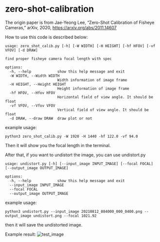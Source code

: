 # zero-shot-calibration

The origin paper is from Jae-Yeong Lee, “Zero-Shot Calibration of Fisheye Cameras,”
arXiv, 2020, https://arxiv.org/abs/2011.14607

How to use this code is described below:

```shell
usage: zero_shot_calib.py [-h] [-W WIDTH] [-H HEIGHT] [-hf HFOV] [-vf VFOV] [-d DRAW]

find proper fisheye camera focal length with spec

options:
  -h, --help            show this help message and exit
  -W WIDTH, --Width WIDTH
                        Width information of image frame
  -H HEIGHT, --Height HEIGHT
                        Height information of image frame
  -hf HFOV, --Hfov HFOV
                        Horizontal field of view angle. It should be float
  -vf VFOV, --Vfov VFOV
                        Vertical field of view angle. It should be float
  -d DRAW, --draw DRAW  draw plot or not
```

example usage:
```shell
python3 zero_shot_calib.py -W 1920 -H 1440 -hf 122.0 -vf 94.0
```

Then it will show you the focal length in the terminal.

After that, if you want to undistort the image, you can use undistort.py

```shell
usage: undistort.py [-h] [--input_image INPUT_IMAGE] [--focal FOCAL] [--output_image OUTPUT_IMAGE]

options:
  -h, --help            show this help message and exit
  --input_image INPUT_IMAGE
  --focal FOCAL
  --output_image OUTPUT_IMAGE
```

example usage:
```shell
python3 undistort.py --input_image 20210812_084000_000_0400.png --output_image undistort.png --focal 1021.92
```

then it will save the undistorted image.

Example result:
![test_image](cam3_undistorted_v2.png)